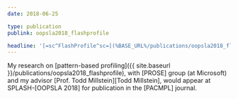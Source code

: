 ```yaml
---
date: 2018-06-25

type: publication
publink: oopsla2018_flashprofile

headline: '[=sc^FlashProfile^sc=](%BASE_URL%/publications/oopsla2018_flashprofile) =fa^angle-double-right^fa= [OOPSLA =qq= 18][OOPSLA 2018]'
---
```


My research on [pattern-based profiling]({{ site.baseurl }}/publications/oopsla2018_flashprofile),
with [PROSE] group (at Microsoft) and my advisor [Prof. Todd Millstein][Todd Millstein],
would appear at SPLASH-[OOPSLA 2018] for publication in the [PACMPL] journal.